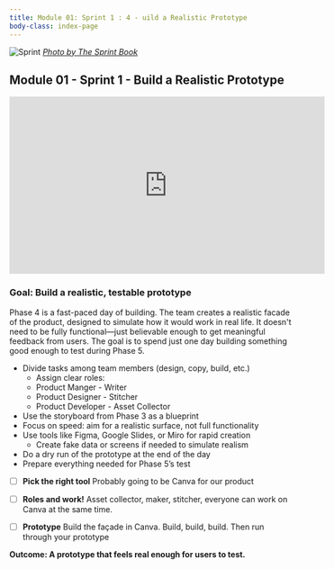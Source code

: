 ```yaml
---
title: Module 01: Sprint 1 : 4 - uild a Realistic Prototype
body-class: index-page
---
```


![Sprint]({{URLROOT}}/shared/img/sprint_4.png)
*[Photo by The Sprint Book](https://www.thesprintbook.com/the-design-sprint)*

## Module 01 - Sprint 1 - Build a Realistic Prototype

<iframe width="560" height="315" src="https://www.youtube.com/embed/IGcwFV76t7o?si=FR1Hg2cQc3kHm7Fe" title="YouTube video player" frameborder="0" allow="accelerometer; autoplay; clipboard-write; encrypted-media; gyroscope; picture-in-picture; web-share" referrerpolicy="strict-origin-when-cross-origin" allowfullscreen></iframe>

### Goal: Build a realistic, testable prototype

Phase 4 is a fast-paced day of building. The team creates a realistic facade of the product, designed to simulate how it would work in real life. It doesn't need to be fully functional—just believable enough to get meaningful feedback from users. The goal is to spend just one day building something good enough to test during Phase 5.

* Divide tasks among team members (design, copy, build, etc.)
    - Assign clear roles:
    - Product Manger - Writer
    - Product Designer - Stitcher
    - Product Developer - Asset Collector
* Use the storyboard from Phase 3 as a blueprint
* Focus on speed: aim for a realistic surface, not full functionality
* Use tools like Figma, Google Slides, or Miro for rapid creation
    - Create fake data or screens if needed to simulate realism
* Do a dry run of the prototype at the end of the day
* Prepare everything needed for Phase 5’s test

- [ ] **Pick the right tool** Probably going to be Canva for our product
- [ ] **Roles and work!** Asset collector, maker, stitcher, everyone can work on Canva at the same time.
- [ ] **Prototype** Build the façade in Canva. Build, build, build. Then run through your prototype


**Outcome: A prototype that feels real enough for users to test.**
